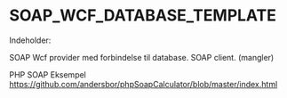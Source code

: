 # SOAP_WCF_DATABASE_TEMPLATE


Indeholder:

SOAP Wcf provider med forbindelse til database.
SOAP client. (mangler)

PHP SOAP Eksempel
https://github.com/andersbor/phpSoapCalculator/blob/master/index.html
